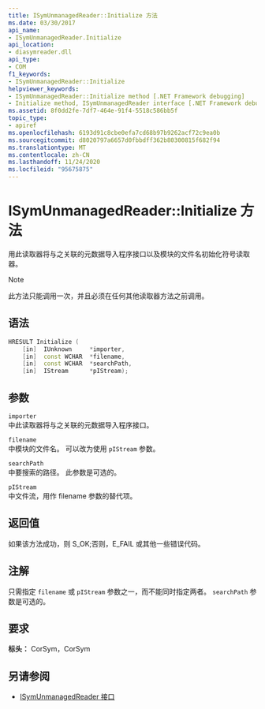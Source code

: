 ```yaml
---
title: ISymUnmanagedReader::Initialize 方法
ms.date: 03/30/2017
api_name:
- ISymUnmanagedReader.Initialize
api_location:
- diasymreader.dll
api_type:
- COM
f1_keywords:
- ISymUnmanagedReader::Initialize
helpviewer_keywords:
- ISymUnmanagedReader::Initialize method [.NET Framework debugging]
- Initialize method, ISymUnmanagedReader interface [.NET Framework debugging]
ms.assetid: 8f0dd2fe-7df7-464e-91f4-5518c586bb5f
topic_type:
- apiref
ms.openlocfilehash: 6193d91c8cbe0efa7cd68b97b9262acf72c9ea0b
ms.sourcegitcommit: d8020797a6657d0fbbdff362b80300815f682f94
ms.translationtype: MT
ms.contentlocale: zh-CN
ms.lasthandoff: 11/24/2020
ms.locfileid: "95675875"
---
```

# <a name="isymunmanagedreaderinitialize-method"></a>ISymUnmanagedReader::Initialize 方法

用此读取器将与之关联的元数据导入程序接口以及模块的文件名初始化符号读取器。  
  
> [!NOTE]
> 此方法只能调用一次，并且必须在任何其他读取器方法之前调用。  
  
## <a name="syntax"></a>语法  
  
```cpp  
HRESULT Initialize (  
    [in]  IUnknown     *importer,  
    [in]  const WCHAR  *filename,  
    [in]  const WCHAR  *searchPath,  
    [in]  IStream      *pIStream);  
```  
  
## <a name="parameters"></a>参数  

 `importer`  
 中此读取器将与之关联的元数据导入程序接口。  
  
 `filename`  
 中模块的文件名。 可以改为使用 `pIStream` 参数。  
  
 `searchPath`  
 中要搜索的路径。 此参数是可选的。  
  
 `pIStream`  
 中文件流，用作 filename 参数的替代项。  
  
## <a name="return-value"></a>返回值  

 如果该方法成功，则 S_OK;否则，E_FAIL 或其他一些错误代码。  
  
## <a name="remarks"></a>注解  

 只需指定 `filename` 或 `pIStream` 参数之一，而不能同时指定两者。 `searchPath` 参数是可选的。  
  
## <a name="requirements"></a>要求  

 **标头：** CorSym，CorSym  
  
## <a name="see-also"></a>另请参阅

- [ISymUnmanagedReader 接口](isymunmanagedreader-interface.md)
